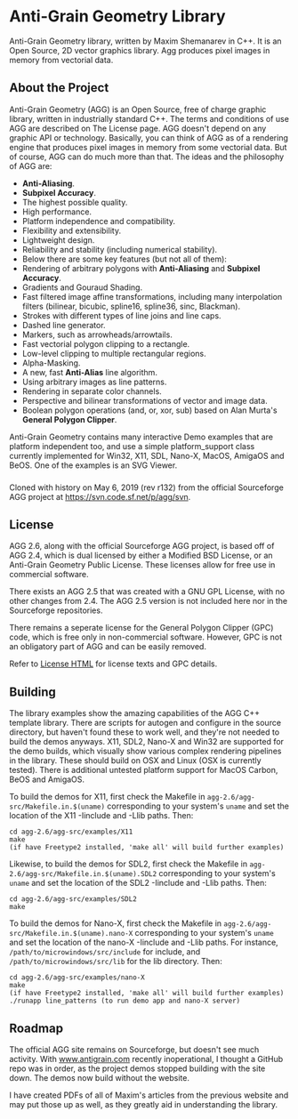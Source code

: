 # Anti-Grain Geometry Library

Anti-Grain Geometry library, written by Maxim Shemanarev in C++. It is an Open Source, 2D vector graphics library.
Agg produces pixel images in memory from vectorial data.

## About the Project
Anti-Grain Geometry (AGG) is an Open Source, free of charge graphic library, written in industrially standard C++. The terms and conditions of use AGG are described on The License page. AGG doesn't depend on any graphic API or technology. Basically, you can think of AGG as of a rendering engine that produces pixel images in memory from some vectorial data. But of course, AGG can do much more than that. The ideas and the philosophy of AGG are:

- **Anti-Aliasing**.
- **Subpixel Accuracy**.
- The highest possible quality.
- High performance.
- Platform independence and compatibility.
- Flexibility and extensibility.
- Lightweight design.
- Reliability and stability (including numerical stability).
- Below there are some key features (but not all of them):
- Rendering of arbitrary polygons with **Anti-Aliasing** and **Subpixel Accuracy**.
- Gradients and Gouraud Shading.
- Fast filtered image affine transformations, including many interpolation filters (bilinear, bicubic, spline16, spline36, sinc, Blackman).
- Strokes with different types of line joins and line caps.
- Dashed line generator.
- Markers, such as arrowheads/arrowtails.
- Fast vectorial polygon clipping to a rectangle.
- Low-level clipping to multiple rectangular regions.
- Alpha-Masking.
- A new, fast **Anti-Alias** line algorithm.
- Using arbitrary images as line patterns.
- Rendering in separate color channels.
- Perspective and bilinear transformations of vector and image data.
- Boolean polygon operations (and, or, xor, sub) based on Alan Murta's **General Polygon Clipper**.

Anti-Grain Geometry contains many interactive Demo examples that are platform independent too,
and use a simple platform_support class currently implemented for Win32, X11, SDL, Nano-X, MacOS, AmigaOS and BeOS.
One of the examples is an SVG Viewer.

###
Cloned with history on May 6, 2019 (rev r132) from the official Sourceforge AGG project at
https://svn.code.sf.net/p/agg/svn.

## License

AGG 2.6, along with the official Sourceforge AGG project, is based off of AGG 2.4, which
is dual licensed by either a Modified BSD License, or an Anti-Grain Geometry Public License.
These licenses allow for free use in commercial software.

There exists an AGG 2.5 that was created with a GNU GPL License, with no other changes from 2.4.
The AGG 2.5 version is not included here nor in the Sourceforge repositories.

There remains a seperate license for the General Polygon Clipper (GPC) code, which
is free only in non-commercial software. However, GPC is not an obligatory part of AGG
and can be easily removed.

Refer to [License HTML](https://github.com/ghaerr/agg-2.6/blob/master/agg-web/license/index.html)
for license texts and GPC details.

## Building

The library examples show the amazing capabilities of the AGG C++ template library. There are scripts
for autogen and configure in the source directory, but haven't found these to work well, and
they're not needed to build the demos anyways. X11, SDL2, Nano-X and Win32 are supported
for the demo builds, which visually show various complex rendering pipelines in the library.
These should build on OSX and Linux (OSX is currently tested).
There is additional untested platform support for MacOS Carbon, BeOS and AmigaOS.

To build the demos for X11, first check the Makefile in `agg-2.6/agg-src/Makefile.in.$(uname)`
corresponding to your system's `uname` and set the location of the X11 -Iinclude and -Llib paths.
Then:

```
cd agg-2.6/agg-src/examples/X11
make
(if have Freetype2 installed, 'make all' will build further examples)
```

Likewise, to build the demos for SDL2, first check the Makefile in `agg-2.6/agg-src/Makefile.in.$(uname).SDL2`
corresponding to your system's `uname` and set the location of the SDL2 -Iinclude and -Llib paths.
Then:

```
cd agg-2.6/agg-src/examples/SDL2
make
```

To build the demos for Nano-X, first check the Makefile in
`agg-2.6/agg-src/Makefile.in.$(uname).nano-X` corresponding to your system's
`uname` and set the location of the nano-X -Iinclude and -Llib paths.
For instance, `/path/to/microwindows/src/include` for include, and
`/path/to/microwindows/src/lib` for the lib directory.
Then:

```
cd agg-2.6/agg-src/examples/nano-X
make
(if have Freetype2 installed, 'make all' will build further examples)
./runapp line_patterns (to run demo app and nano-X server)
```
## Roadmap

The official AGG site remains on Sourceforge, but doesn't see much activity.
With www.antigrain.com recently inoperational, I thought a GitHub repo was in order,
as the project demos stopped building with the site down. The demos now build without
the website.

I have created PDFs of all of Maxim's articles from the previous website and may put
those up as well, as they greatly aid in understanding the library.

